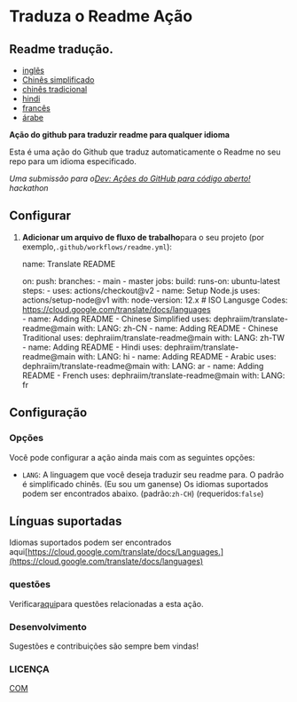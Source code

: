 # Traduza o Readme Ação

## Readme tradução.

-   [inglês](README.md)
-   [Chinês simplificado](README.zh-CN.md)
-   [chinês tradicional](README.zh-TW.md)
-   [hindi](README.hi.md)
-   [francês](README.fr.md)
-   [árabe](README.ar.md)

**Ação do github para traduzir readme para qualquer idioma**

Esta é uma ação do Github que traduz automaticamente o Readme no seu repo para um idioma especificado.

_Uma submissão para o[Dev: Ações do GitHub para código aberto!](https://dev.to/devteam/announcing-the-github-actions-hackathon-on-dev-3ljn) hackathon_

## Configurar

1.  **Adicionar um arquivo de fluxo de trabalho**para o seu projeto (por exemplo,`.github/workflows/readme.yml`):


    name: Translate README

    on:
      push:
        branches:
          - main
          - master
    jobs:
      build:
        runs-on: ubuntu-latest
        steps:
          - uses: actions/checkout@v2
          - name: Setup Node.js
            uses: actions/setup-node@v1
            with:
              node-version: 12.x
          # ISO Langusge Codes: https://cloud.google.com/translate/docs/languages  
          - name: Adding README - Chinese Simplified
            uses: dephraiim/translate-readme@main
            with:
              LANG: zh-CN
          - name: Adding README - Chinese Traditional
            uses: dephraiim/translate-readme@main
            with:
              LANG: zh-TW
          - name: Adding README - Hindi
            uses: dephraiim/translate-readme@main
            with:
              LANG: hi
          - name: Adding README - Arabic
            uses: dephraiim/translate-readme@main
            with:
              LANG: ar
          - name: Adding README - French
            uses: dephraiim/translate-readme@main
            with:
              LANG: fr

## Configuração

### Opções

Você pode configurar a ação ainda mais com as seguintes opções:

-   `LANG`: A linguagem que você deseja traduzir seu readme para. O padrão é simplificado chinês. (Eu sou um ganense) Os idiomas suportados podem ser encontrados abaixo. 
     (padrão:`zh-CH`) (requeridos:`false`)

## Línguas suportadas

Idiomas suportados podem ser encontrados aqui[https://cloud.google.com/translate/docs/Languages.](https://cloud.google.com/translate/docs/languages)

### questões

Verificar[aqui](https://github.com/dephraiim/translate-readme/issues/1)para questões relacionadas a esta ação.

### Desenvolvimento

Sugestões e contribuições são sempre bem vindas!

### LICENÇA

[COM](./LICENSE)
